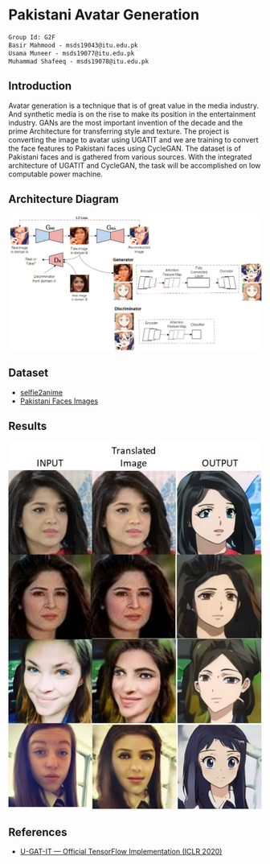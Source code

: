 # Pakistani Avatar Generation

```
Group Id: G2F
Basir Mahmood - msds19043@itu.edu.pk
Usama Muneer - msds19077@itu.edu.pk
Muhammad Shafeeq - msds19078@itu.edu.pk
```

## Introduction
Avatar generation is a technique that is of great value in the media industry. And synthetic media is on the rise to make its position in the entertainment industry. GANs are the most important invention of the decade and the prime Architecture for transferring style and texture. The project is converting the image to avatar using UGATIT and we are training to convert the face features to Pakistani faces using CycleGAN. The dataset is of Pakistani faces and is gathered from various sources. With the integrated architecture of UGATIT and CycleGAN, the task will be accomplished on low computable power machine.

## Architecture Diagram

<img src="./assets/ugatit.jpeg" />

## Dataset

- [selfie2anime](https://drive.google.com/file/d/1xOWj1UVgp6NKMT3HbPhBbtq2A4EDkghF/view)
- [Pakistani Faces Images](https://drive.google.com/file/d/1FsDlzvQd59fTMeqQfGxrKOhMe7OEgCA7/view?usp=sharing)

## Results

<img src="./assets/results.jpeg" />


## References
- [U-GAT-IT — Official TensorFlow Implementation (ICLR 2020)](https://github.com/taki0112/UGATIT)
